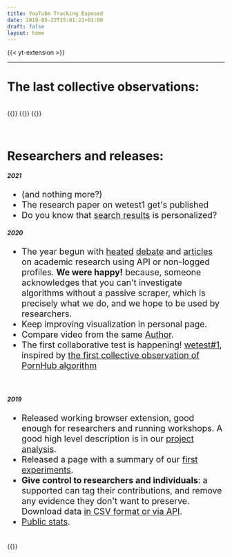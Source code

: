 ```yaml
---
title: YouTube Tracking Exposed
date: 2019-05-22T15:01:21+01:00
draft: false
layout: home
---
```


{{< yt-extension >}}

---
 <h1>The last collective observations:</h1>
 <br>

<div class="card-deck">
    <div class="row">
         {{<researchCard
            title="FiterTUbe: Echo chambers, Filter Bubble and Polarization"
            text=" During the US elections, we realized a collective project at the Digital Methods Winter School 2021. We simulated echo chambers, we studied the construction of filter bubbles and consequent political polarization of suggestions."
            when="Jan. 2021"
            reportLink="https://www.digitalmethods.net/Dmi/WinterSchool2021FIterTube"
            slidesLink="https://github.com/tracking-exposed/presentation/blob/master/FilterTube-DMIWS21.pdf"
            href="/filtertube"
            picture="/images/filtertube-title2.png" >}}
        {{<researchCard
            title="Trexit: Polarization and Reinforcement during Brexit"
            text="During Brexit, we made a three days analysis of the algorithm with ten researchers from all over the world. The research aims to split the group in two and see how YT considers different activities to personalize the following recommendation."	
            when="Jan. 2020"
            reportLink="https://wiki.digitalmethods.net/Dmi/WinterSchool2020youtube"
            slidesLink="https://github.com/tracking-exposed/presentation/blob/master/TREXIT_finalslides.pdf"
            videoLink="https://www.youtube.com/watch?v=igs24EeIWBU"
            href="/trexit"
            picture="/images/TREXIT-title2.jpeg" >}}
        {{<researchCard
            title="Personalization: every second matters"
            text="Our first research with a dozen of students: we began by mapping Youtube personalization differences and distances. Watching a video for a few seconds more is enough to get different recommendations. We tested the sperimental 'clean browser'."
            when="July 2019"
            reportLink="https://github.com/tracking-exposed/presentation/blob/master/ytTREX%20-%20final%20report%20-%20Summer%20School%2019.pdf"
            slidesLink="https://github.com/tracking-exposed/presentation/blob/master/ALEX%20-%20ytTREX%20-%20Summer%20School%2019.pdf"
            href="/results"
            picture="/images/compare.png" >}}
    </div>
    <br><br>
    <div class="raw">
        <h1>Researchers and releases:</h1>
        <h5>2021</h5>
        <ul style="font-size:1.4em;">
            <li>(and nothing more?)</li>
            <li>The research paper on wetest1 get's published</li>
            <li>Do you know that <a href="/qualcosa">search results</a> is personalized?</li>
        </ul>
        <h5>2020</h5>
        <ul style="font-size:1.4em;">
            <li>The year begun with <a href="https://www.cjr.org/the_media_today/youtube-radicalization.php">heated</a> <a href="https://www.cnbc.com/2019/12/30/critics-slam-youtube-study-showing-no-ties-to-radicalization.html">debate</a> and <a href="https://ffwd.medium.com/youtubes-deradicalization-argument-is-really-a-fight-about-transparency-fe27af2f3963">articles</a> on academic research using API or non-logged profiles. <b>We were happy!</b> because, someone acknowledges that you can't investigate algorithms without a passive scraper, which is precisely what we do, and we hope to be used by researchers.</li>
            <li>Keep improving visualization in personal page.</li>
            <li>Compare video from the same <a href="/author">Author</a>.</li>
            <li>The first collaborative test is happening! <a href="/wetest/1">wetest#1</a>, inspired by <a href="https://pornhub.tracking.exposed/potest/final-1">
                the first collective observation of PornHub algorithm
                </a>
            </li>
        </ul>
        <br>
        <h5>2019</h5>
        <ul style="font-size:1.4em;">
            <li>Released working browser extension, good enough for researchers and running workshops. A good high level description is in our <a href="/initial-analysis">project analysis</a>.</li>
            <li>Released a page with a summary of our <a href="/results">first experiments</a>.</li>
            <li><b>Give control to researchers and individuals</b>: a supported can tag their contributions, and remove any evidence they don't want to preserve. Download data <a href="/api-documentation/">in CSV format or via API</a>.</li>
            <li><a href="/impact">Public stats</a>.</li>
        </ul>
    </div>
</div>

<br>
{{<shared-yt-services>}}
